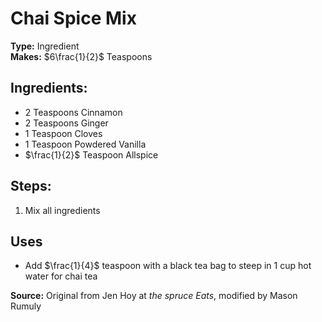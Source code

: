 # Chai Spice Mix

**Type:** Ingredient\
**Makes:** $6\frac{1}{2}$ Teaspoons

## Ingredients:
- 2 Teaspoons Cinnamon
- 2 Teaspoons Ginger
- 1 Teaspoon Cloves
- 1 Teaspoon Powdered Vanilla
- $\frac{1}{2}$ Teaspoon Allspice

## Steps:
1. Mix all ingredients 

## Uses
- Add $\frac{1}{4}$ teaspoon with a black tea bag to steep in 1 cup hot water for chai tea

**Source:** Original from Jen Hoy at *the spruce Eats*, modified by Mason Rumuly
